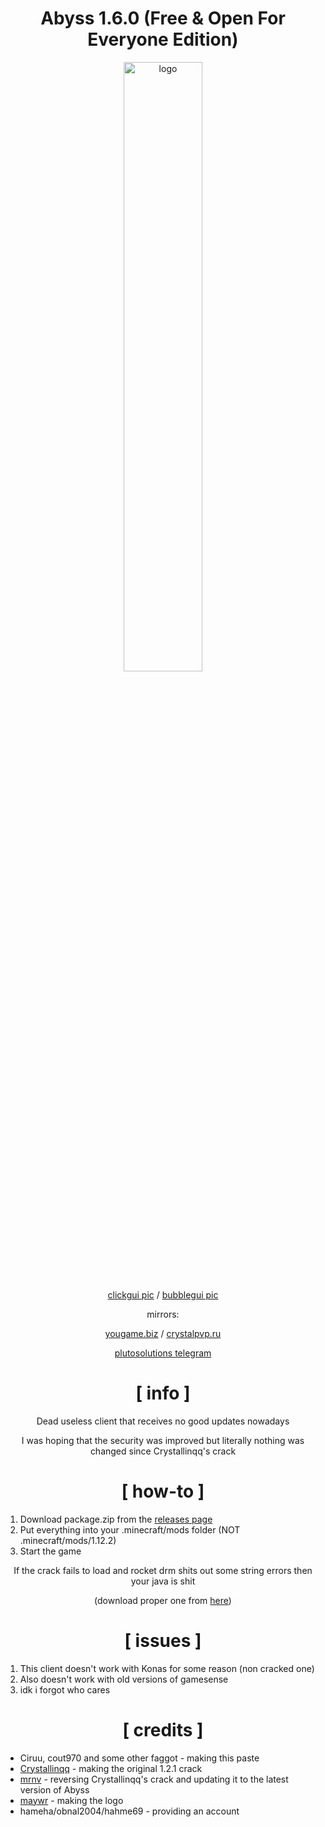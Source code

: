 <div align="center">

# Abyss 1.6.0 (Free & Open For Everyone Edition)
  
<img src="https://crystalpvp.ru/abyss/githublogo.png?1" alt="logo" width="50%" />
  
[clickgui pic](https://crystalpvp.ru/abyss/clickgui.png) / [bubblegui pic](https://crystalpvp.ru/abyss/bubblegui.png)
  
mirrors:
  
[yougame.biz](https://yougame.biz/threads/253167/) / [crystalpvp.ru](https://crystalpvp.ru/abyss/)

[plutosolutions telegram](https://t.me/plutosolutions)
  
# [ info ]
  
Dead useless client that receives no good updates nowadays
  
I was hoping that the security was improved but literally nothing was changed since Crystallinqq's crack
  
# [ how-to ]

</div>

1. Download package.zip from the [releases page](https://github.com/PlutoSolutions/Abyss/releases)
0. Put everything into your .minecraft/mods folder (NOT .minecraft/mods/1.12.2)
0. Start the game

<div align="center">
  
If the crack fails to load and rocket drm shits out some string errors then your java is shit
  
(download proper one from [here](https://java.com/en/download/))
  
# [ issues ]
  
</div>

1. This client doesn't work with Konas for some reason (non cracked one)
0. Also doesn't work with old versions of gamesense
2. idk i forgot who cares

<div align="center">
  
# [ credits ]

</div>

+ Ciruu, cout970 and some other faggot - making this paste
+ [Crystallinqq](https://github.com/Crystallinqq) - making the original 1.2.1 crack
+ [mrnv](https://github.com/mr-nv) - reversing Crystallinqq's crack and updating it to the latest version of Abyss
+ [maywr](https://github.com/maywr) - making the logo
+ hameha/obnal2004/hahme69 - providing an account
